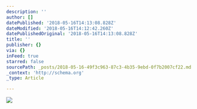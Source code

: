 ```yaml
---
description: ''
author: []
datePublished: '2018-05-16T14:13:08.828Z'
dateModified: '2018-05-16T14:12:42.260Z'
datePublishedOriginal: '2018-05-16T14:13:08.828Z'
title: ''
publisher: {}
via: {}
inFeed: true
starred: false
sourcePath: _posts/2018-05-16-49f3c963-87c3-4b35-9ebd-0f7b2007cf22.md
_context: 'http://schema.org'
_type: Article

---
```

![](https://the-grid-user-content.s3-us-west-2.amazonaws.com/5c134c08-02b7-41bf-a377-83f2379b8cfe.jpg)